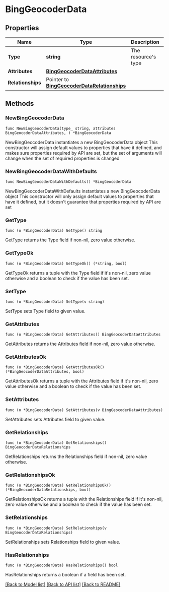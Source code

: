 # BingGeocoderData

## Properties

Name | Type | Description | Notes
------------ | ------------- | ------------- | -------------
**Type** | **string** | The resource&#39;s type | [default to "bing_geocoders"]
**Attributes** | [**BingGeocoderDataAttributes**](BingGeocoderDataAttributes.md) |  | 
**Relationships** | Pointer to [**BingGeocoderDataRelationships**](BingGeocoderDataRelationships.md) |  | [optional] 

## Methods

### NewBingGeocoderData

`func NewBingGeocoderData(type_ string, attributes BingGeocoderDataAttributes, ) *BingGeocoderData`

NewBingGeocoderData instantiates a new BingGeocoderData object
This constructor will assign default values to properties that have it defined,
and makes sure properties required by API are set, but the set of arguments
will change when the set of required properties is changed

### NewBingGeocoderDataWithDefaults

`func NewBingGeocoderDataWithDefaults() *BingGeocoderData`

NewBingGeocoderDataWithDefaults instantiates a new BingGeocoderData object
This constructor will only assign default values to properties that have it defined,
but it doesn't guarantee that properties required by API are set

### GetType

`func (o *BingGeocoderData) GetType() string`

GetType returns the Type field if non-nil, zero value otherwise.

### GetTypeOk

`func (o *BingGeocoderData) GetTypeOk() (*string, bool)`

GetTypeOk returns a tuple with the Type field if it's non-nil, zero value otherwise
and a boolean to check if the value has been set.

### SetType

`func (o *BingGeocoderData) SetType(v string)`

SetType sets Type field to given value.


### GetAttributes

`func (o *BingGeocoderData) GetAttributes() BingGeocoderDataAttributes`

GetAttributes returns the Attributes field if non-nil, zero value otherwise.

### GetAttributesOk

`func (o *BingGeocoderData) GetAttributesOk() (*BingGeocoderDataAttributes, bool)`

GetAttributesOk returns a tuple with the Attributes field if it's non-nil, zero value otherwise
and a boolean to check if the value has been set.

### SetAttributes

`func (o *BingGeocoderData) SetAttributes(v BingGeocoderDataAttributes)`

SetAttributes sets Attributes field to given value.


### GetRelationships

`func (o *BingGeocoderData) GetRelationships() BingGeocoderDataRelationships`

GetRelationships returns the Relationships field if non-nil, zero value otherwise.

### GetRelationshipsOk

`func (o *BingGeocoderData) GetRelationshipsOk() (*BingGeocoderDataRelationships, bool)`

GetRelationshipsOk returns a tuple with the Relationships field if it's non-nil, zero value otherwise
and a boolean to check if the value has been set.

### SetRelationships

`func (o *BingGeocoderData) SetRelationships(v BingGeocoderDataRelationships)`

SetRelationships sets Relationships field to given value.

### HasRelationships

`func (o *BingGeocoderData) HasRelationships() bool`

HasRelationships returns a boolean if a field has been set.


[[Back to Model list]](../README.md#documentation-for-models) [[Back to API list]](../README.md#documentation-for-api-endpoints) [[Back to README]](../README.md)


